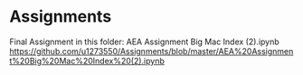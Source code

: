 # Assignments
Final Assignment in this folder:
AEA Assignment Big Mac Index (2).ipynb
https://github.com/u1273550/Assignments/blob/master/AEA%20Assignment%20Big%20Mac%20Index%20(2).ipynb 
